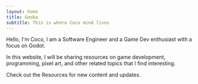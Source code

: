 ```yaml
---
layout: home
title: Gooba
subtitle: This is where Coco mind lives
---
```



Hello, I'm Coco, I am a Software Engineer and a Game Dev enthusiast with a focus on Godot.

In this website, I will be sharing resources on game development, programming, pixel art, and other related topics that I find interesting. 

Check out the Resources for new content and updates.
